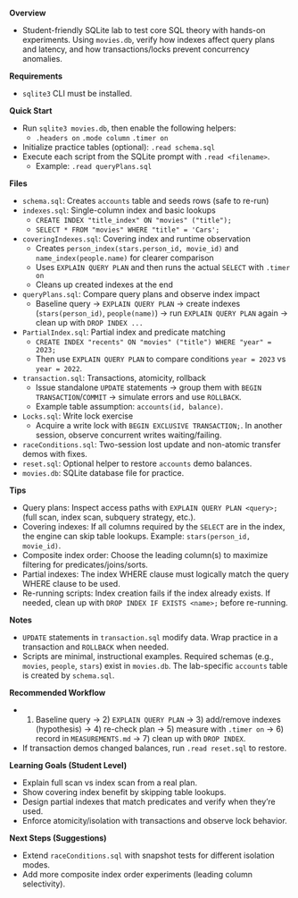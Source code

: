 **Overview**
- Student-friendly SQLite lab to test core SQL theory with hands-on experiments. Using `movies.db`, verify how indexes affect query plans and latency, and how transactions/locks prevent concurrency anomalies.

**Requirements**
- `sqlite3` CLI must be installed.

**Quick Start**
- Run `sqlite3 movies.db`, then enable the following helpers:
  - ``.headers on``  ``.mode column``  ``.timer on``
- Initialize practice tables (optional): ``.read schema.sql``
- Execute each script from the SQLite prompt with ``.read <filename>``.
  - Example: ``.read queryPlans.sql``

**Files**
- `schema.sql`: Creates `accounts` table and seeds rows (safe to re-run)
- `indexes.sql`: Single-column index and basic lookups
  - ``CREATE INDEX "title_index" ON "movies" ("title");``
  - ``SELECT * FROM "movies" WHERE "title" = 'Cars';``
- `coveringIndexes.sql`: Covering index and runtime observation
  - Creates ``person_index(stars.person_id, movie_id)`` and ``name_index(people.name)`` for clearer comparison
  - Uses ``EXPLAIN QUERY PLAN`` and then runs the actual ``SELECT`` with ``.timer on``
  - Cleans up created indexes at the end
- `queryPlans.sql`: Compare query plans and observe index impact
  - Baseline query → ``EXPLAIN QUERY PLAN`` → create indexes (``stars(person_id)``, ``people(name)``) → run ``EXPLAIN QUERY PLAN`` again → clean up with ``DROP INDEX ...``
- `PartialIndex.sql`: Partial index and predicate matching
  - ``CREATE INDEX "recents" ON "movies" ("title") WHERE "year" = 2023;``
  - Then use ``EXPLAIN QUERY PLAN`` to compare conditions ``year = 2023`` vs ``year = 2022``.
- `transaction.sql`: Transactions, atomicity, rollback
  - Issue standalone ``UPDATE`` statements → group them with ``BEGIN TRANSACTION``/``COMMIT`` → simulate errors and use ``ROLLBACK``.
  - Example table assumption: ``accounts(id, balance)``.
- `Locks.sql`: Write lock exercise
  - Acquire a write lock with ``BEGIN EXCLUSIVE TRANSACTION;``. In another session, observe concurrent writes waiting/failing.
- `raceConditions.sql`: Two-session lost update and non-atomic transfer demos with fixes.
- `reset.sql`: Optional helper to restore ``accounts`` demo balances.
- `movies.db`: SQLite database file for practice.

**Tips**
- Query plans: Inspect access paths with ``EXPLAIN QUERY PLAN <query>;`` (full scan, index scan, subquery strategy, etc.).
- Covering indexes: If all columns required by the ``SELECT`` are in the index, the engine can skip table lookups. Example: ``stars(person_id, movie_id)``.
- Composite index order: Choose the leading column(s) to maximize filtering for predicates/joins/sorts.
- Partial indexes: The index WHERE clause must logically match the query WHERE clause to be used.
- Re-running scripts: Index creation fails if the index already exists. If needed, clean up with ``DROP INDEX IF EXISTS <name>;`` before re-running.

**Notes**
- ``UPDATE`` statements in `transaction.sql` modify data. Wrap practice in a transaction and ``ROLLBACK`` when needed.
- Scripts are minimal, instructional examples. Required schemas (e.g., ``movies``, ``people``, ``stars``) exist in `movies.db`. The lab-specific `accounts` table is created by `schema.sql`.

**Recommended Workflow**
- 1) Baseline query → 2) ``EXPLAIN QUERY PLAN`` → 3) add/remove indexes (hypothesis) → 4) re-check plan → 5) measure with ``.timer on`` → 6) record in `MEASUREMENTS.md` → 7) clean up with ``DROP INDEX``.
- If transaction demos changed balances, run ``.read reset.sql`` to restore.

**Learning Goals (Student Level)**
- Explain full scan vs index scan from a real plan.
- Show covering index benefit by skipping table lookups.
- Design partial indexes that match predicates and verify when they’re used.
- Enforce atomicity/isolation with transactions and observe lock behavior.

**Next Steps (Suggestions)**
- Extend `raceConditions.sql` with snapshot tests for different isolation modes.
- Add more composite index order experiments (leading column selectivity).
